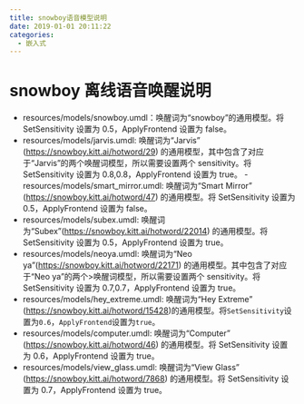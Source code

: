 ```yaml
---
title: snowboy语音模型说明
date: 2019-01-01 20:11:22
categories:
  - 嵌入式
---
```


# snowboy 离线语音唤醒说明

- resources/models/snowboy.umdl：唤醒词为“snowboy”的通用模型。将 SetSensitivity 设置为 0.5，ApplyFrontend 设置为 false。
- resources/models/jarvis.umdl: 唤醒词为“Jarvis” (https://snowboy.kitt.ai/hotword/29) 的通用模型，其中包含了对应于“Jarvis”的两个唤醒词模型，所以需要设置两个 sensitivity。将 SetSensitivity 设置为 0.8,0.8，ApplyFrontend 设置为 true。
  -resources/models/smart_mirror.umdl: 唤醒词为“Smart Mirror” (https://snowboy.kitt.ai/hotword/47) 的通用模型。将 SetSensitivity 设置为 0.5，ApplyFrontend 设置为 false。
- resources/models/subex.umdl: 唤醒词为“Subex”(https://snowboy.kitt.ai/hotword/22014) 的通用模型。将 SetSensitivity 设置为 0.5，ApplyFrontend 设置为 true。
- resources/models/neoya.umdl: 唤醒词为“Neo ya”(https://snowboy.kitt.ai/hotword/22171) 的通用模型。其中包含了对应于“Neo ya”的两个>唤醒词模型，所以需要设置两个 sensitivity。将 SetSensitivity 设置为 0.7,0.7，ApplyFrontend 设置为 true。
- resources/models/hey_extreme.umdl: 唤醒词为“Hey Extreme” (https://snowboy.kitt.ai/hotword/15428)的通用模型。将`SetSensitivity`设置为`0.6`，`ApplyFrontend`设置为`true`。
- resources/models/computer.umdl: 唤醒词为“Computer” (https://snowboy.kitt.ai/hotword/46) 的通用模型。将 SetSensitivity 设置为 0.6，ApplyFrontend 设置为 true。
- resources/models/view_glass.umdl: 唤醒词为“View Glass” (https://snowboy.kitt.ai/hotword/7868) 的通用模型。将 SetSensitivity 设置为 0.7，ApplyFrontend 设置为 true。
